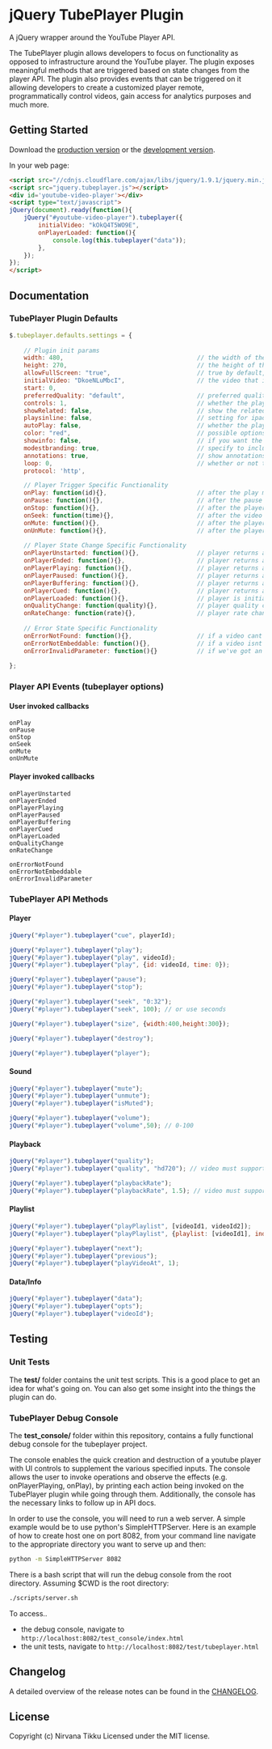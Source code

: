 # jQuery TubePlayer Plugin

A jQuery wrapper around the YouTube Player API.

The TubePlayer plugin allows developers to focus on functionality as opposed to infrastructure around the YouTube player. The plugin exposes meaningful methods that are triggered based on state changes from the player API. The plugin also provides events that can be triggered on it allowing developers to create a customized player remote, programmatically control videos, gain access for analytics purposes and much more. 

## Getting Started

Download the [production version][min] or the [development version][max].

[min]: https://raw.github.com/nirvanatikku/jQuery-TubePlayer-Plugin/master/jquery.tubeplayer.min.js
[max]: https://raw.github.com/nirvanatikku/jQuery-TubePlayer-Plugin/master/jquery.tubeplayer.js

In your web page:
	
```html
<script src="//cdnjs.cloudflare.com/ajax/libs/jquery/1.9.1/jquery.min.js"></script>
<script src="jquery.tubeplayer.js"></script>
<div id='youtube-video-player'></div>
<script type="text/javascript">
jQuery(document).ready(function(){
	jQuery("#youtube-video-player").tubeplayer({
		initialVideo: "kOkQ4T5WO9E",
		onPlayerLoaded: function(){
			console.log(this.tubeplayer("data"));
		},
	});
});
</script>
```

## Documentation

### TubePlayer Plugin Defaults

```javascript
$.tubeplayer.defaults.settings = {
	
	// Plugin init params
	width: 480, 					      			// the width of the player
	height: 270, 					      			// the height of the player
	allowFullScreen: "true", 		      			// true by default, allow user to go full screen
	initialVideo: "DkoeNLuMbcI", 	      			// the video that is loaded into the player
	start: 0, 
	preferredQuality: "default",	      			// preferred quality: auto, small, medium, large, hd720
	controls: 1, 					      			// whether the player should have the controls visible, 0 or 1 or 2
	showRelated: false, 			      			// show the related videos when the player ends, 0 or 1 
	playsinline: false,				      			// setting for ipad
	autoPlay: false, 				      			// whether the player should autoplay the video, 0 or 1
	color: "red", 					      			// possible options: "red" or "white"
	showinfo: false, 				      			// if you want the player to include details about the video
	modestbranding: true, 			      			// specify to include/exclude the YouTube watermark
	annotations: true, 				      			// show annotations?
	loop: 0, 						      			// whether or not the player will loop
	protocol: 'http', 

	// Player Trigger Specific Functionality
	onPlay: function(id){}, 		      			// after the play method is called
	onPause: function(){}, 			      			// after the pause method is called
	onStop: function(){}, 			      			// after the player is stopped
	onSeek: function(time){}, 		      			// after the video has been seeked to a defined point
	onMute: function(){}, 			      			// after the player is muted
	onUnMute: function(){}, 		      			// after the player is unmuted
	
	// Player State Change Specific Functionality
	onPlayerUnstarted: function(){},      			// player returns a state of unstarted
	onPlayerEnded: function(){}, 	      			// player returns a state of ended
	onPlayerPlaying: function(){},        			// player returns a state of playing
	onPlayerPaused: function(){}, 	      			// player returns a state of paused
	onPlayerBuffering: function(){},      			// player returns a state of buffering
	onPlayerCued: function(){}, 	      			// player returns a state of cued
	onPlayerLoaded: function(){},                   // player is initially loaded and attached to the DOM
	onQualityChange: function(quality){}, 			// player quality changes
	onRateChange: function(rate){},       			// player rate changes
	
	// Error State Specific Functionality
	onErrorNotFound: function(){},        			// if a video cant be found
	onErrorNotEmbeddable: function(){},   			// if a video isnt embeddable
	onErrorInvalidParameter: function(){} 			// if we've got an invalid param and can't play
	
};
```

### Player API Events (tubeplayer options)

#### User invoked callbacks

```
onPlay
onPause
onStop
onSeek
onMute
onUnMute
```

#### Player invoked callbacks

```
onPlayerUnstarted
onPlayerEnded
onPlayerPlaying
onPlayerPaused
onPlayerBuffering
onPlayerCued
onPlayerLoaded
onQualityChange
onRateChange

onErrorNotFound
onErrorNotEmbeddable
onErrorInvalidParameter
```
	
### TubePlayer API Methods

#### Player

```javascript
jQuery("#player").tubeplayer("cue", playerId);

jQuery("#player").tubeplayer("play");
jQuery("#player").tubeplayer("play", videoId);
jQuery("#player").tubeplayer("play", {id: videoId, time: 0});

jQuery("#player").tubeplayer("pause");
jQuery("#player").tubeplayer("stop");

jQuery("#player").tubeplayer("seek", "0:32");
jQuery("#player").tubeplayer("seek", 100); // or use seconds

jQuery("#player").tubeplayer("size", {width:400,height:300});

jQuery("#player").tubeplayer("destroy");

jQuery("#player").tubeplayer("player");
```

#### Sound

```javascript
jQuery("#player").tubeplayer("mute");
jQuery("#player").tubeplayer("unmute");
jQuery("#player").tubeplayer("isMuted");

jQuery("#player").tubeplayer("volume");
jQuery("#player").tubeplayer("volume",50); // 0-100
```

#### Playback

```javascript
jQuery("#player").tubeplayer("quality");
jQuery("#player").tubeplayer("quality", "hd720"); // video must support this and be sized appropriately

jQuery("#player").tubeplayer("playbackRate"); 
jQuery("#player").tubeplayer("playbackRate", 1.5); // video must support this
```

#### Playlist

```javascript
jQuery("#player").tubeplayer("playPlaylist", [videoId1, videoId2]);
jQuery("#player").tubeplayer("playPlaylist", {playlist: [videoId1], index: 1});

jQuery("#player").tubeplayer("next");
jQuery("#player").tubeplayer("previous");
jQuery("#player").tubeplayer("playVideoAt", 1);
```

#### Data/Info

```javascript
jQuery("#player").tubeplayer("data");
jQuery("#player").tubeplayer("opts");
jQuery("#player").tubeplayer("videoId");
```

## Testing

### Unit Tests

The **test/** folder contains the unit test scripts. This is a good place to get an idea for what's going on. You can also get some insight into the things the plugin can do.

### TubePlayer Debug Console

The **test_console/** folder within this repository, contains a fully functional debug console for the tubeplayer project.  

The console enables the quick creation and destruction of a youtube player with UI controls to supplement the various specified inputs.  The console allows the user to invoke operations and observe the effects (e.g. onPlayerPlaying, onPlay), by printing each action being invoked on the TubePlayer plugin while going through them. Additionally, the console has the necessary links to follow up in API docs.

In order to use the console, you will need to run a web server. A simple example would be to use python's SimpleHTTPServer. Here is an example of how to create host one on port 8082, from your command line navigate to the appropriate directory you want to serve up and then:

```bash
python -m SimpleHTTPServer 8082
```

There is a bash script that will run the debug console from the root directory. Assuming $CWD is the root directory:

```bash
./scripts/server.sh
```

To access..

- the debug console, navigate to `http://localhost:8082/test_console/index.html`
- the unit tests, navigate to `http://localhost:8082/test/tubeplayer.html`

## Changelog

A detailed overview of the release notes can be found in the [CHANGELOG](https://github.com/nirvanatikku/jQuery-TubePlayer-Plugin/blob/master/CHANGELOG.md).

## License

Copyright (c) Nirvana Tikku Licensed under the MIT license.
